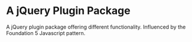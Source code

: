 A jQuery Plugin Package
=============

A jQuery plugin package offering different functionality. Influenced by the Foundation 5 Javascript pattern.
